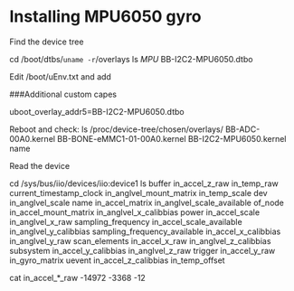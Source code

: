 # Installing MPU6050 gyro

Find the device tree

cd /boot/dtbs/`uname -r`/overlays
ls *MPU*
BB-I2C2-MPU6050.dtbo

Edit /boot/uEnv.txt and add

 ###Additional custom capes

uboot_overlay_addr5=BB-I2C2-MPU6050.dtbo

Reboot and check:
ls /proc/device-tree/chosen/overlays/
BB-ADC-00A0.kernel  BB-BONE-eMMC1-01-00A0.kernel  BB-I2C2-MPU6050.kernel  name

Read the device

cd /sys/bus/iio/devices/iio\:device1
 ls
buffer                    in_accel_z_raw              in_temp_raw
current_timestamp_clock   in_anglvel_mount_matrix     in_temp_scale
dev                       in_anglvel_scale            name
in_accel_matrix           in_anglvel_scale_available  of_node
in_accel_mount_matrix     in_anglvel_x_calibbias      power
in_accel_scale            in_anglvel_x_raw            sampling_frequency
in_accel_scale_available  in_anglvel_y_calibbias      sampling_frequency_available
in_accel_x_calibbias      in_anglvel_y_raw            scan_elements
in_accel_x_raw            in_anglvel_z_calibbias      subsystem
in_accel_y_calibbias      in_anglvel_z_raw            trigger
in_accel_y_raw            in_gyro_matrix              uevent
in_accel_z_calibbias      in_temp_offset

cat in_accel_*_raw
-14972
-3368
-12

